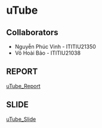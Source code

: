 # uTube

## Collaborators
- Nguyễn Phúc Vinh - ITITIU21350
- Võ Hoài Bảo - ITITIU21038

## REPORT
[uTube_Report](./submissions/uTube_Report.pdf)

## SLIDE
[uTube_Slide](./submissions/uTube_Report.pptx.pptx)